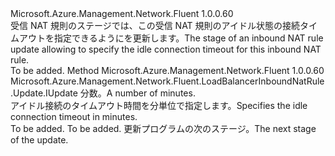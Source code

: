 <Type Name="IWithIdleTimeout" FullName="Microsoft.Azure.Management.Network.Fluent.LoadBalancerInboundNatRule.Update.IWithIdleTimeout">
  <TypeSignature Language="C#" Value="public interface IWithIdleTimeout" />
  <TypeSignature Language="ILAsm" Value=".class public interface auto ansi abstract IWithIdleTimeout" />
  <TypeSignature Language="DocId" Value="T:Microsoft.Azure.Management.Network.Fluent.LoadBalancerInboundNatRule.Update.IWithIdleTimeout" />
  <TypeSignature Language="VB.NET" Value="Public Interface IWithIdleTimeout" />
  <TypeSignature Language="F#" Value="type IWithIdleTimeout = interface" />
  <AssemblyInfo>
    <AssemblyName>Microsoft.Azure.Management.Network.Fluent</AssemblyName>
    <AssemblyVersion>1.0.0.60</AssemblyVersion>
  </AssemblyInfo>
  <Interfaces />
  <Docs>
    <summary>
            <span data-ttu-id="8eeed-101">受信 NAT 規則のステージでは、この受信 NAT 規則のアイドル状態の接続タイムアウトを指定できるようにを更新します。</span><span class="sxs-lookup"><span data-stu-id="8eeed-101">The stage of an inbound NAT rule update allowing to specify the idle connection timeout for this inbound NAT rule.</span></span>
            </summary>
    <remarks>To be added.</remarks>
  </Docs>
  <Members>
    <Member MemberName="WithIdleTimeoutInMinutes">
      <MemberSignature Language="C#" Value="public Microsoft.Azure.Management.Network.Fluent.LoadBalancerInboundNatRule.Update.IUpdate WithIdleTimeoutInMinutes (int minutes);" />
      <MemberSignature Language="ILAsm" Value=".method public hidebysig newslot virtual instance class Microsoft.Azure.Management.Network.Fluent.LoadBalancerInboundNatRule.Update.IUpdate WithIdleTimeoutInMinutes(int32 minutes) cil managed" />
      <MemberSignature Language="DocId" Value="M:Microsoft.Azure.Management.Network.Fluent.LoadBalancerInboundNatRule.Update.IWithIdleTimeout.WithIdleTimeoutInMinutes(System.Int32)" />
      <MemberSignature Language="VB.NET" Value="Public Function WithIdleTimeoutInMinutes (minutes As Integer) As IUpdate" />
      <MemberSignature Language="F#" Value="abstract member WithIdleTimeoutInMinutes : int -&gt; Microsoft.Azure.Management.Network.Fluent.LoadBalancerInboundNatRule.Update.IUpdate" Usage="iWithIdleTimeout.WithIdleTimeoutInMinutes minutes" />
      <MemberType>Method</MemberType>
      <AssemblyInfo>
        <AssemblyName>Microsoft.Azure.Management.Network.Fluent</AssemblyName>
        <AssemblyVersion>1.0.0.60</AssemblyVersion>
      </AssemblyInfo>
      <ReturnValue>
        <ReturnType>Microsoft.Azure.Management.Network.Fluent.LoadBalancerInboundNatRule.Update.IUpdate</ReturnType>
      </ReturnValue>
      <Parameters>
        <Parameter Name="minutes" Type="System.Int32" />
      </Parameters>
      <Docs>
        <param name="minutes"><span data-ttu-id="8eeed-102">分数。</span><span class="sxs-lookup"><span data-stu-id="8eeed-102">A number of minutes.</span></span></param>
        <summary>
            <span data-ttu-id="8eeed-103">アイドル接続のタイムアウト時間を分単位で指定します。</span><span class="sxs-lookup"><span data-stu-id="8eeed-103">Specifies the idle connection timeout in minutes.</span></span>
            </summary>
        <returns>To be added.</returns>
        <remarks>To be added.</remarks>
        <return><span data-ttu-id="8eeed-104">更新プログラムの次のステージ。</span><span class="sxs-lookup"><span data-stu-id="8eeed-104">The next stage of the update.</span></span></return>
      </Docs>
    </Member>
  </Members>
</Type>